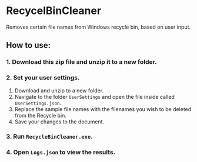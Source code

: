 # RecycelBinCleaner
Removes certain file names from Windows recycle bin, based on user input.

## How to use:

### 1. Download this zip file and unzip it to a new folder.
### 2. Set your user settings.
1. Download and unzip to a new folder.
2. Navigate to the folder `UserSettings` and open the file inside called `UserSettings.json`.
3. Replace the sample file names with the filenames you wish to be deleted from the Recycle bin.
4. Save your changes to the document.

### 3. Run `RecycleBinCleaner.exe`.

### 4. Open `Logs.json` to view the results.